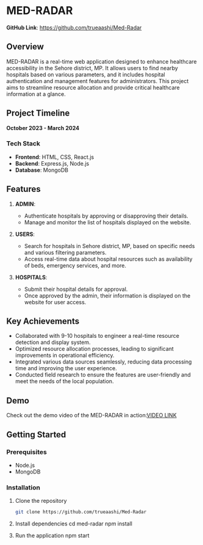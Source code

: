 # MED-RADAR

**GitHub Link**: https://github.com/trueaashi/Med-Radar

## Overview
MED-RADAR is a real-time web application designed to enhance healthcare accessibility in the Sehore district, MP. It allows users to find nearby hospitals based on various parameters, and it includes hospital authentication and management features for administrators. This project aims to streamline resource allocation and provide critical healthcare information at a glance.

## Project Timeline
**October 2023 - March 2024**

### Tech Stack
- **Frontend**: HTML, CSS, React.js
- **Backend**: Express.js, Node.js
- **Database**: MongoDB

## Features
1. **ADMIN**: 
   - Authenticate hospitals by approving or disapproving their details.
   - Manage and monitor the list of hospitals displayed on the website.

2. **USERS**: 
   - Search for hospitals in Sehore district, MP, based on specific needs and various filtering parameters.
   - Access real-time data about hospital resources such as availability of beds, emergency services, and more.

3. **HOSPITALS**:
   - Submit their hospital details for approval.
   - Once approved by the admin, their information is displayed on the website for user access.

## Key Achievements
- Collaborated with 9-10 hospitals to engineer a real-time resource detection and display system.
- Optimized resource allocation processes, leading to significant improvements in operational efficiency.
- Integrated various data sources seamlessly, reducing data processing time and improving the user experience.
- Conducted field research to ensure the features are user-friendly and meet the needs of the local population.

## Demo
Check out the demo video of the MED-RADAR in action:[VIDEO LINK](https://drive.google.com/file/d/1-61XCPsXAolUdJIFn-DMZL4k-XrGIlPt/view?usp=sharing)


## Getting Started
### Prerequisites
- Node.js
- MongoDB

### Installation
1. Clone the repository
   ```bash
   git clone https://github.com/trueaashi/Med-Radar
   
2. Install dependencies
cd med-radar
npm install

3. Run the application
npm start
